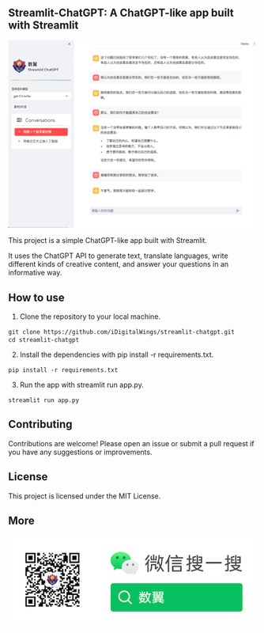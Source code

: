## Streamlit-ChatGPT: A ChatGPT-like app built with Streamlit

![](./assets/preview.png)

This project is a simple ChatGPT-like app built with Streamlit. 

It uses the ChatGPT API to generate text, translate languages, 
write different kinds of creative content, 
and answer your questions in an informative way.


## How to use

1. Clone the repository to your local machine.
```shell
git clone https://github.com/iDigitalWings/streamlit-chatgpt.git
cd streamlit-chatgpt
```
2. Install the dependencies with pip install -r requirements.txt.
```shell
pip install -r requirements.txt
```
3. Run the app with streamlit run app.py. 

```shell
streamlit run app.py
```

## Contributing

Contributions are welcome! Please open an issue or submit a pull request if you have any suggestions or improvements.

## License

This project is licensed under the MIT License.

## More



![](./assets/shuyi-white.png)








